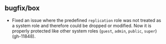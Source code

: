 ## bugfix/box

* Fixed an issue where the predefined `replication` role was not treated
  as a system role and therefore could be dropped or modified. Now it is
  properly protected like other system roles (`guest`, `admin`, `public`,
  `super`) (gh-11848).

